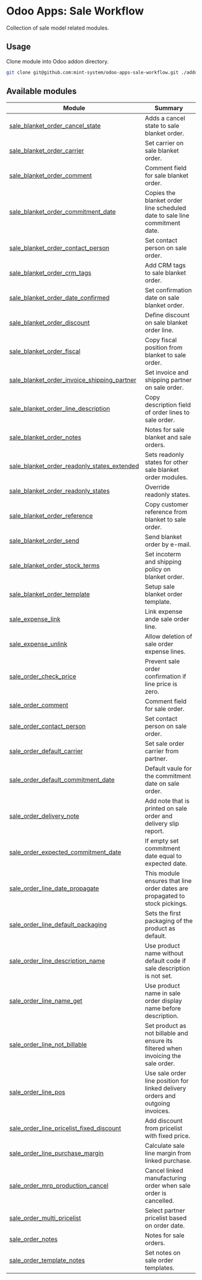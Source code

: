 # Odoo Apps: Sale Workflow

Collection of sale model related modules.

## Usage

Clone module into Odoo addon directory.

```bash
git clone git@github.com:mint-system/odoo-apps-sale-workflow.git ./addons/sale_workflow
```

## Available modules

| Module | Summary |
| --- | --- |
| [sale_blanket_order_cancel_state](sale_blanket_order_cancel_state) |         Adds a cancel state to sale blanket order. |
| [sale_blanket_order_carrier](sale_blanket_order_carrier) |         Set carrier on sale blanket order. |
| [sale_blanket_order_comment](sale_blanket_order_comment) |         Comment field for sale blanket order. |
| [sale_blanket_order_commitment_date](sale_blanket_order_commitment_date) |         Copies the blanket order line scheduled date to sale line commitment date. |
| [sale_blanket_order_contact_person](sale_blanket_order_contact_person) |         Set contact person on sale order. |
| [sale_blanket_order_crm_tags](sale_blanket_order_crm_tags) |         Add CRM tags to sale blanket order. |
| [sale_blanket_order_date_confirmed](sale_blanket_order_date_confirmed) |         Set confirmation date on sale blanket order. |
| [sale_blanket_order_discount](sale_blanket_order_discount) |         Define discount on sale blanket order line. |
| [sale_blanket_order_fiscal](sale_blanket_order_fiscal) |         Copy fiscal position from blanket to sale order. |
| [sale_blanket_order_invoice_shipping_partner](sale_blanket_order_invoice_shipping_partner) |         Set invoice and shipping partner on sale order. |
| [sale_blanket_order_line_description](sale_blanket_order_line_description) |         Copy description field of order lines to sale order. |
| [sale_blanket_order_notes](sale_blanket_order_notes) |         Notes for sale blanket and sale orders. |
| [sale_blanket_order_readonly_states_extended](sale_blanket_order_readonly_states_extended) |         Sets readonly states for other sale blanket order modules. |
| [sale_blanket_order_readonly_states](sale_blanket_order_readonly_states) |         Override readonly states. |
| [sale_blanket_order_reference](sale_blanket_order_reference) |         Copy customer reference from blanket to sale order. |
| [sale_blanket_order_send](sale_blanket_order_send) |         Send blanket order by e-mail. |
| [sale_blanket_order_stock_terms](sale_blanket_order_stock_terms) |         Set incoterm and shipping policy on blanket order. |
| [sale_blanket_order_template](sale_blanket_order_template) |         Setup sale blanket order template. |
| [sale_expense_link](sale_expense_link) |         Link expense ande sale order line. |
| [sale_expense_unlink](sale_expense_unlink) |         Allow deletion of sale order expense lines. |
| [sale_order_check_price](sale_order_check_price) |         Prevent sale order confirmation if line price is zero. |
| [sale_order_comment](sale_order_comment) |         Comment field for sale order. |
| [sale_order_contact_person](sale_order_contact_person) |         Set contact person on sale order. |
| [sale_order_default_carrier](sale_order_default_carrier) |         Set sale order carrier from partner. |
| [sale_order_default_commitment_date](sale_order_default_commitment_date) |         Default vaule for the commitment date on sale order. |
| [sale_order_delivery_note](sale_order_delivery_note) |         Add note that is printed on sale order and delivery slip report. |
| [sale_order_expected_commitment_date](sale_order_expected_commitment_date) |         If empty set commitment date equal to expected date. |
| [sale_order_line_date_propagate](sale_order_line_date_propagate) |         This module ensures that line order dates are propagated to stock pickings. |
| [sale_order_line_default_packaging](sale_order_line_default_packaging) |         Sets the first packaging of the product as default. |
| [sale_order_line_description_name](sale_order_line_description_name) |         Use product name without default code if sale description is not set. |
| [sale_order_line_name_get](sale_order_line_name_get) |         Use product name in sale order display name before description. |
| [sale_order_line_not_billable](sale_order_line_not_billable) |         Set product as not billable and ensure its filtered when invoicing the sale order. |
| [sale_order_line_pos](sale_order_line_pos) |         Use sale order line position for linked delivery orders and outgoing invoices. |
| [sale_order_line_pricelist_fixed_discount](sale_order_line_pricelist_fixed_discount) |         Add discount from pricelist with fixed price. |
| [sale_order_line_purchase_margin](sale_order_line_purchase_margin) |         Calculate sale line margin from linked purchase. |
| [sale_order_mrp_production_cancel](sale_order_mrp_production_cancel) |         Cancel linked manufacturing order when sale order is cancelled. |
| [sale_order_multi_pricelist](sale_order_multi_pricelist) |         Select partner pricelist based on order date. |
| [sale_order_notes](sale_order_notes) |         Notes for sale orders. |
| [sale_order_template_notes](sale_order_template_notes) |         Set notes on sale order templates. |
